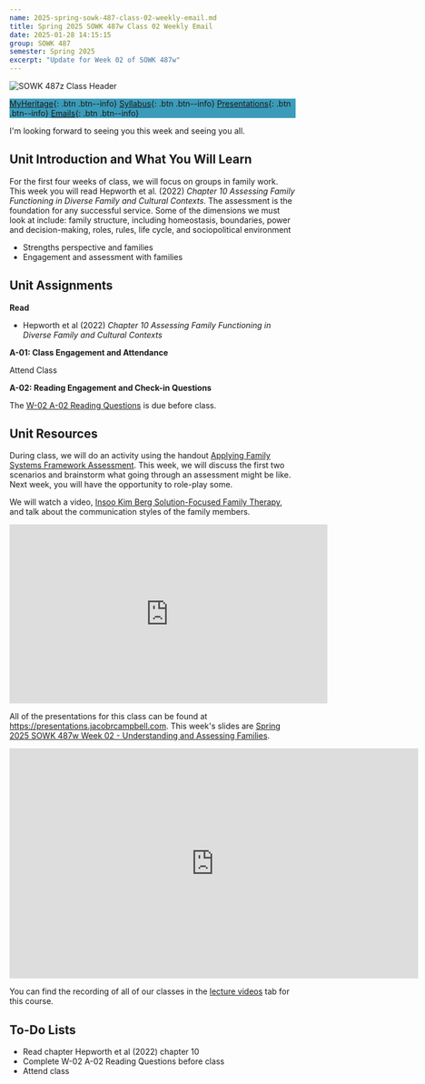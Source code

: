 ```yaml
---
name: 2025-spring-sowk-487-class-02-weekly-email.md
title: Spring 2025 SOWK 487w Class 02 Weekly Email
date: 2025-01-28 14:15:15
group: SOWK 487
semester: Spring 2025
excerpt: "Update for Week 02 of SOWK 487w"
---
```


![SOWK 487z Class Header](https://jacobrcampbell.com/assets/media/2024-01-19-sowk-487w-email-header-image.jpg)

<div style="background-color: #3b9cba; width: 100%;" markdown="1">

[MyHeritage](https://myheritage.heritage.edu/ICS/Academics/SOWK/SOWK_487W/2425_SP-SOWK_487W-2/){: .btn .btn--info}
[Syllabus](https://jacobrcampbell.com/assets/media/2025-spring-sowk-487w-2-course-syllabus-campbell.pdf){: .btn .btn--info}
[Presentations](https://presentations.jacobrcampbell.com){: .btn .btn--info}
[Emails](https://jacobrcampbell.com/communications/){: .btn .btn--info}

</div>



I'm looking forward to seeing you this week and seeing you all.
## Unit Introduction and What You Will Learn

For the first four weeks of class, we will focus on groups in family work. This week you will read Hepworth et al. (2022) _Chapter 10 Assessing Family Functioning in Diverse Family and Cultural Contexts_. The assessment is the foundation for any successful service. Some of the dimensions we must look at include: family structure, including homeostasis, boundaries, power and decision-making, roles, rules, life cycle, and sociopolitical environment

- Strengths perspective and families
- Engagement and assessment with families

## Unit Assignments
**Read**

- Hepworth et al (2022) _Chapter 10 Assessing Family Functioning in Diverse Family and Cultural Contexts_

**A-01: Class Engagement and Attendance**

Attend Class

**A-02: Reading Engagement and Check-in Questions**

The [W-02 A-02 Reading Questions](https://myheritage.heritage.edu/ICS/Academics/SOWK/SOWK_487W/2425_SP-SOWK_487W-2/Assignments.jnz?portlet=Coursework&screen=AssignmentDetailView&screenType=change&id=32be97a0-1fd6-4377-aab2-8196be551882) is due before class.

## Unit Resources

During class, we will do an activity using the handout [Applying Family Systems Framework Assessment](https://myheritage.heritage.edu/ICS/Portlets/ICS/Handoutportlet/viewhandler.ashx?handout_id=a40f5b77-2c57-468c-b298-e52de0f0e908). This week, we will discuss the first two scenarios and brainstorm what going through an assessment might be like. Next week, you will have the opportunity to role-play some.

We will watch a video, [Insoo Kim Berg Solution-Focused Family Therapy](https://www.youtube.com/watch?v=6Fe8D0hAQh0), and talk about the communication styles of the family members.

<iframe width="560" height="315" src="https://www.youtube.com/embed/6Fe8D0hAQh0?si=APhCUnhS1YlOGXbO" title="YouTube video player" frameborder="0" allow="accelerometer; autoplay; clipboard-write; encrypted-media; gyroscope; picture-in-picture; web-share" allowfullscreen></iframe>

All of the presentations for this class can be found at <https://presentations.jacobrcampbell.com>. This week's slides are [Spring 2025 SOWK 487w Week 02 - Understanding and Assessing Families](https://presentations.jacobrcampbell.com/Yk3Ry0).

<iframe src="https://presentations.jacobrcampbell.com/Yk3Ry0/embed" height="405" width="720" style="border: none;"></iframe>

You can find the recording of all of our classes in the [lecture videos](https://myheritage.heritage.edu/ICS/Academics/SOWK/SOWK_460W/2324_SP-SOWK_460W-1/Lecture_Videos.jnz) tab for this course. 


## To-Do Lists

- Read chapter Hepworth et al (2022) chapter 10
- Complete W-02 A-02 Reading Questions before class
- Attend class
